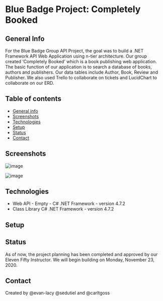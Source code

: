 # Blue Badge Project: Completely Booked
## General Info

For the Blue Badge Group API Project, the goal was to build a .NET Framework API Web Application using n-tier architecture. Our group created ‘Completely Booked’ which is a book publishing web application. The basic function of our application is to search a database of books, authors and publishers. Our data tables include Author, Book, Review and Publisher. We also used Trello to collaborate on tickets and LucidChart to collaborate on our ERD. 

## Table of contents
* [General info](#general-info)
* [Screenshots](#screenshots)
* [Technologies](#technologies)
* [Setup](#setup)
* [Status](#status)
* [Contact](#contact)

## Screenshots 

![image](https://user-images.githubusercontent.com/72028079/99829172-efb1ea00-2b29-11eb-8d15-e0fe3d79a31f.png)

![image](https://user-images.githubusercontent.com/72028079/99829393-40294780-2b2a-11eb-8078-1639ad330b9a.png)

## Technologies 

* Web API - Empty - C# .NET Framework - version 4.7.2
* Class Library C# .NET Framework - version 4.7.2

## Setup

## Status 

As of now, the project planning has been completed and approved by our Eleven Fifty Instructor. We will begin building on Monday, November 23, 2020. 

## Contact
Created by @evan-lacy @sedutiel and @carltgoss 
